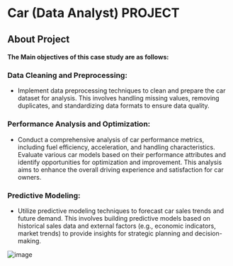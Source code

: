 # Car (Data Analyst) PROJECT
## About Project
#### The Main objectives of this case study are as follows:
### Data Cleaning and Preprocessing:

* Implement data preprocessing techniques to clean and prepare the car dataset for analysis. This involves handling missing values, removing duplicates, and standardizing data formats to ensure data quality.
### Performance Analysis and Optimization:

* Conduct a comprehensive analysis of car performance metrics, including fuel efficiency, acceleration, and handling characteristics. Evaluate various car models based on their performance attributes and identify opportunities for optimization and improvement. This analysis aims to enhance the overall driving experience and satisfaction for car owners.

### Predictive Modeling:

* Utilize predictive modeling techniques to forecast car sales trends and future demand. This involves building predictive models based on historical sales data and external factors (e.g., economic indicators, market trends) to provide insights for strategic planning and decision-making.

![image](https://github.com/VishalMurya/Cars-Data_Analysis-/assets/146605505/7403615a-3a7a-4882-9245-ae7ecd68b165)
